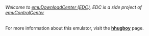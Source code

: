 ###### Welcome to [emuDownloadCenter (EDC)](https://github.com/PhoenixInteractiveNL/emuDownloadCenter/wiki/), EDC is a side project of [emuControlCenter](https://github.com/PhoenixInteractiveNL/emuControlCenter/wiki/)

For more information about this emulator, visit the [**hhugboy**](https://github.com/PhoenixInteractiveNL/emuDownloadCenter/wiki/Emulator-hhugboy#menu) page.
